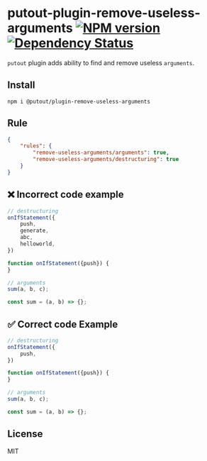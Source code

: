 # putout-plugin-remove-useless-arguments [![NPM version][NPMIMGURL]][NPMURL] [![Dependency Status][DependencyStatusIMGURL]][DependencyStatusURL]

[NPMIMGURL]:                https://img.shields.io/npm/v/@putout/plugin-remove-useless-arguments.svg?style=flat&longCache=true
[NPMURL]:                   https://npmjs.org/package/@putout/plugin-remove-useless-arguments"npm"

[DependencyStatusURL]:      https://david-dm.org/coderaiser/putout?path=packages/plugin-remove-useless-arguments
[DependencyStatusIMGURL]:   https://david-dm.org/coderaiser/putout.svg?path=packages/plugin-remove-useless-arguments

`putout` plugin adds ability to find and remove useless `arguments`.

## Install

```
npm i @putout/plugin-remove-useless-arguments
```

## Rule

```json
{
    "rules": {
        "remove-useless-arguments/arguments": true,
        "remove-useless-arguments/destructuring": true
    }
}
```

## ❌ Incorrect code example

```js
// destructuring
onIfStatement({
    push,
    generate,
    abc,
    helloworld,
})

function onIfStatement({push}) {
}

// arguments
sum(a, b, c);

const sum = (a, b) => {};
```

## ✅ Correct code Example

```js
// destructuring
onIfStatement({
    push,
})

function onIfStatement({push}) {
}

// arguments
sum(a, b, c);

const sum = (a, b) => {};

```

## License

MIT

